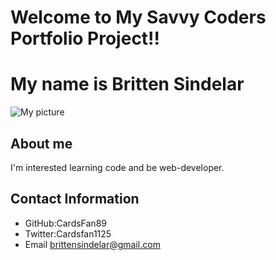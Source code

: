 


# Welcome to My Savvy Coders Portfolio Project!! 

# My name is Britten Sindelar

![My picture](https://pbs.twimg.com/profile_images/958715004584448002/45ipGSje.jpg)



## About me


I'm interested learning code and be web-developer. 

## Contact Information
 
- GitHub:CardsFan89
- Twitter:Cardsfan1125
- Email brittensindelar@gmail.com






